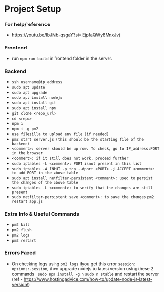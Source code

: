 # Project Setup

### For help/reference
- https://youtu.be/IbJMb-qsgaY?si=iEjpfaQWy8MnxJvj

### Frontend
- run ``npm run build`` in frontend folder in the server.

### Backend
- ``ssh username@ip_address``
- ``sudo apt update``
- ``sudo apt upgrade``
- ``sudo apt install nodejs``
- ``sudo apt install git``
- ``sudo apt install npm``
- ``git clone <repo_url>``
- ``cd <repo>``
- ``npm i``
- ``npm i -g pm2``
- ``use filezilla to upload env file (if needed)``
- ``pm2 start server.js (this should be the starting file of the backend)``
- ``<comment>: server should be up now. To check, go to IP_address:PORT in the browser``
- ``<comment>: if it still does not work, proceed further``
- ``sudo iptables -L <comment>: PORT isnot present in this list``
- ``sudo iptables -A INPUT -p tcp --dport <PORT> -j ACCEPT <comment>: to add PORT in the above table``
- ``sudo apt install netfilter-persistent <comment>: used to persist the changes of the above table``
- ``sudo iptables -L <comment>: to verify that the changes are still present``
- ``sudo netfilter-persistent save <comment>: to save the changes``
``pm2 restart app.js``

### Extra Info & Useful Commands
- ``pm2 kill``
- ``pm2 flush``
- ``pm2 logs``
- ``pm2 restart``

### Errors Faced
- On checking logs using ``pm2 logs`` ifyou get this error `` session: options?.session ``, then upgrade nodejs to latest version using these 2 commands `` sudo npm install -g n`` `` sudo n stable `` and restart the server (ref - https://www.hostingadvice.com/how-to/update-node-js-latest-version/)
